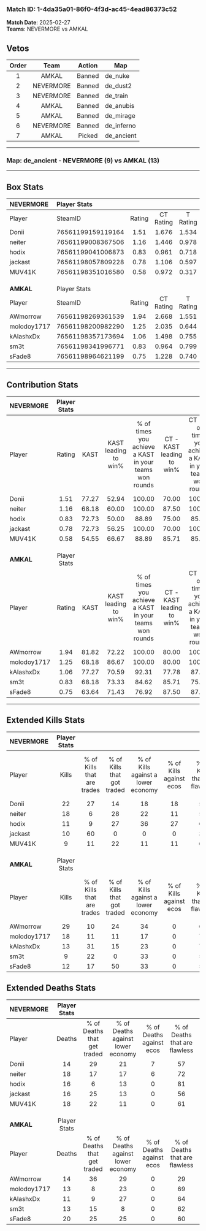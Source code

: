 ### Match ID: 1-4da35a01-86f0-4f3d-ac45-4ead86373c52  
**Match Date**: 2025-02-27  
**Teams**: NEVERMORE vs AMKAL  

## Vetos  

| Order | Team | Action | Map |
| :---: | :--: | :----: | --- |
| 1 | AMKAL | Banned | de_nuke |
| 2 | NEVERMORE | Banned | de_dust2 |
| 3 | NEVERMORE | Banned | de_train |
| 4 | AMKAL | Banned | de_anubis |
| 5 | AMKAL | Banned | de_mirage |
| 6 | NEVERMORE | Banned | de_inferno |
| 7 | AMKAL | Picked | de_ancient |

---  

### **Map**: de_ancient - NEVERMORE (9) vs AMKAL (13)  
---  

## Box Stats  

| **NEVERMORE** | Player Stats      |        |           |          |       |       |       |         |        |      |     |
| :- | :- | :-: | :-: | :-: | :-: | :-: | :-: | :-: | :-: | :-: | :-: |
| Player        | SteamID           | Rating | CT Rating | T Rating | KAST  |  ADR  | Kills | Assists | Deaths | K/D  | HS% |
| Donii         | 76561199159119164 |  1.51  |   1.676   |  1.534   | 77.27 | 110.5 |  22   |    2    |   14   | 1.57 | 95  |
| neiter        | 76561199008367506 |  1.16  |   1.446   |  0.978   | 68.18 | 96.1  |  18   |    5    |   18   | 1.00 | 66  |
| hodix         | 76561199041006873 |  0.83  |   0.961   |  0.718   | 72.73 | 53.6  |  11   |    4    |   16   | 0.69 | 27  |
| jackast       | 76561198057809228 |  0.78  |   1.106   |  0.597   | 72.73 | 47.9  |  10   |    6    |   16   | 0.63 | 30  |
| MUV41K        | 76561198351016580 |  0.58  |   0.972   |  0.317   | 54.55 | 54.1  |   9   |    6    |   18   | 0.50 | 55  |
|               |                   |        |           |          |       |       |       |         |        |      |     |
|               |                   |        |           |          |       |       |       |         |        |      |     |
|               |                   |        |           |          |       |       |       |         |        |      |     |
| **AMKAL**     | Player Stats      |        |           |          |       |       |       |         |        |      |     |
| Player        | SteamID           | Rating | CT Rating | T Rating | KAST  |  ADR  | Kills | Assists | Deaths | K/D  | HS% |
| AWmorrow      | 76561198269361539 |  1.94  |   2.668   |  1.551   | 81.82 | 137.7 |  29   |    8    |   14   | 2.07 | 44  |
| molodoy1717   | 76561198200982290 |  1.25  |   2.035   |  0.644   | 68.18 | 89.6  |  18   |    3    |   13   | 1.38 | 27  |
| kAlashxDx     | 76561198357173694 |  1.06  |   1.498   |  0.755   | 77.27 | 55.6  |  13   |    3    |   11   | 1.18 | 53  |
| sm3t          | 76561198341996771 |  0.83  |   0.964   |  0.799   | 68.18 | 58.4  |   9   |    9    |   13   | 0.69 | 44  |
| sFade8        | 76561198964621199 |  0.75  |   1.228   |  0.740   | 63.64 | 66.1  |  12   |    5    |   20   | 0.60 | 58  |
---  

## Contribution Stats  

| **NEVERMORE** | Player Stats |       |                      |                                                        |                           |                                                             |                          |                                                            |
| :- | :-: | :-: | :-: | :-: | :-: | :-: | :-: | :-: |
| Player        |    Rating    | KAST  | KAST leading to win% | % of times you achieve a KAST in your teams won rounds | CT - KAST leading to win% | CT - % of times you achieve a KAST in your teams won rounds | T - KAST leading to win% | T - % of times you achieve a KAST in your teams won rounds |
| Donii         |     1.51     | 77.27 |        52.94         |                         100.00                         |           70.00           |                           100.00                            |          28.57           |                           100.00                           |
| neiter        |     1.16     | 68.18 |        60.00         |                         100.00                         |           87.50           |                           100.00                            |          28.57           |                           100.00                           |
| hodix         |     0.83     | 72.73 |        50.00         |                         88.89                          |           75.00           |                            85.71                            |          25.00           |                           100.00                           |
| jackast       |     0.78     | 72.73 |        56.25         |                         100.00                         |           70.00           |                           100.00                            |          33.33           |                           100.00                           |
| MUV41K        |     0.58     | 54.55 |        66.67         |                         88.89                          |           85.71           |                            85.71                            |          40.00           |                           100.00                           |
|               |              |       |                      |                                                        |                           |                                                             |                          |                                                            |
|               |              |       |                      |                                                        |                           |                                                             |                          |                                                            |
|               |              |       |                      |                                                        |                           |                                                             |                          |                                                            |
| **AMKAL**     | Player Stats |       |                      |                                                        |                           |                                                             |                          |                                                            |
| Player        |    Rating    | KAST  | KAST leading to win% | % of times you achieve a KAST in your teams won rounds | CT - KAST leading to win% | CT - % of times you achieve a KAST in your teams won rounds | T - KAST leading to win% | T - % of times you achieve a KAST in your teams won rounds |
| AWmorrow      |     1.94     | 81.82 |        72.22         |                         100.00                         |           80.00           |                           100.00                            |          62.50           |                           100.00                           |
| molodoy1717   |     1.25     | 68.18 |        86.67         |                         100.00                         |           80.00           |                           100.00                            |          100.00          |                           100.00                           |
| kAlashxDx     |     1.06     | 77.27 |        70.59         |                         92.31                          |           77.78           |                            87.50                            |          62.50           |                           100.00                           |
| sm3t          |     0.83     | 68.18 |        73.33         |                         84.62                          |           85.71           |                            75.00                            |          62.50           |                           100.00                           |
| sFade8        |     0.75     | 63.64 |        71.43         |                         76.92                          |           87.50           |                            87.50                            |          50.00           |                           60.00                            |
---  

## Extended Kills Stats  

| **NEVERMORE** | Player Stats |                            |                            |                                    |                         |                              |                                 |                                       |                    |           |
| :- | :-: | :-: | :-: | :-: | :-: | :-: | :-: | :-: | :-: | :-: |
| Player        |    Kills     | % of Kills that are trades | % of Kills that got traded | % of Kills against a lower economy | % of Kills against ecos | % of Kills that are flawless | % of Kills that are close duels | % of Kills that are assisted by flash | Pistol Round Kills | AWP Kills |
| Donii         |      22      |             27             |             14             |                 18                 |           18            |              59              |                9                |                   5                   |         4          |     0     |
| neiter        |      18      |             6              |             28             |                 22                 |           11            |              56              |               17                |                   0                   |         3          |     0     |
| hodix         |      11      |             9              |             27             |                 36                 |           27            |              64              |                0                |                   0                   |         0          |     5     |
| jackast       |      10      |             60             |             0              |                 0                  |            0            |              30              |               10                |                   0                   |         1          |     0     |
| MUV41K        |      9       |             11             |             22             |                 11                 |           11            |              67              |               11                |                  11                   |         1          |     0     |
|               |              |                            |                            |                                    |                         |                              |                                 |                                       |                    |           |
|               |              |                            |                            |                                    |                         |                              |                                 |                                       |                    |           |
|               |              |                            |                            |                                    |                         |                              |                                 |                                       |                    |           |
| **AMKAL**     | Player Stats |                            |                            |                                    |                         |                              |                                 |                                       |                    |           |
| Player        |    Kills     | % of Kills that are trades | % of Kills that got traded | % of Kills against a lower economy | % of Kills against ecos | % of Kills that are flawless | % of Kills that are close duels | % of Kills that are assisted by flash | Pistol Round Kills | AWP Kills |
| AWmorrow      |      29      |             10             |             24             |                 34                 |            0            |              69              |               17                |                   7                   |         1          |     0     |
| molodoy1717   |      18      |             11             |             11             |                 17                 |            0            |              72              |                0                |                   0                   |         3          |     7     |
| kAlashxDx     |      13      |             31             |             15             |                 23                 |            0            |              77              |                0                |                   8                   |         0          |     2     |
| sm3t          |      9       |             22             |             0              |                 33                 |            0            |              56              |               11                |                   0                   |         0          |     0     |
| sFade8        |      12      |             17             |             50             |                 33                 |            0            |              58              |                0                |                   0                   |         0          |     0     |
## Extended Deaths Stats  

| **NEVERMORE** | Player Stats |                             |                                   |                          |                               |                            |                           |               |
| :- | :-: | :-: | :-: | :-: | :-: | :-: | :-: | :-: |
| Player        |    Deaths    | % of Deaths that get traded | % of Deaths against lower economy | % of Deaths against ecos | % of Deaths that are flawless | % of Deaths that are close | % of Deaths while blinded | Deaths to AWP |
| Donii         |      14      |             29              |                21                 |            7             |              57               |             21             |             7             |       0       |
| neiter        |      18      |             17              |                17                 |            6             |              72               |             0              |             0             |       3       |
| hodix         |      16      |              6              |                13                 |            0             |              81               |             6              |             6             |       2       |
| jackast       |      16      |             25              |                13                 |            0             |              56               |             6              |             0             |       2       |
| MUV41K        |      18      |             22              |                11                 |            0             |              61               |             6              |             6             |       2       |
|               |              |                             |                                   |                          |                               |                            |                           |               |
|               |              |                             |                                   |                          |                               |                            |                           |               |
|               |              |                             |                                   |                          |                               |                            |                           |               |
| **AMKAL**     | Player Stats |                             |                                   |                          |                               |                            |                           |               |
| Player        |    Deaths    | % of Deaths that get traded | % of Deaths against lower economy | % of Deaths against ecos | % of Deaths that are flawless | % of Deaths that are close | % of Deaths while blinded | Deaths to AWP |
| AWmorrow      |      14      |             36              |                29                 |            0             |              29               |             7              |             7             |       0       |
| molodoy1717   |      13      |              8              |                23                 |            0             |              69               |             8              |             0             |       1       |
| kAlashxDx     |      11      |              9              |                27                 |            0             |              64               |             9              |             0             |       1       |
| sm3t          |      13      |             15              |                 8                 |            0             |              62               |             15             |             8             |       1       |
| sFade8        |      20      |             25              |                25                 |            0             |              60               |             10             |             0             |       2       |
